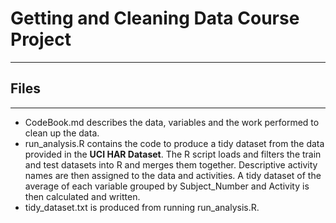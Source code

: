# Getting and Cleaning Data Course Project
***
## Files
***
* CodeBook.md describes the data, variables and the work performed to clean up the data.  
* run_analysis.R contains the code to produce a tidy dataset from the data provided in the **UCI HAR Dataset**. The R script loads and filters the train and test datasets into R and merges them together. Descriptive activity names are then assigned to the data and activities. A tidy dataset of the average of each variable grouped by Subject_Number and Activity is then calculated and written. 
* tidy_dataset.txt is produced from running run_analysis.R. 